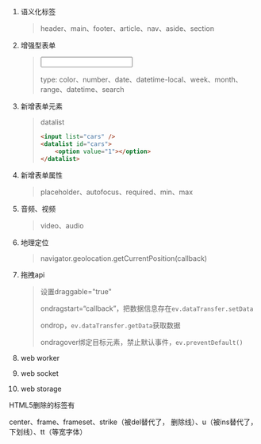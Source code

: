 1. 语义化标签

   > header、main、footer、article、nav、aside、section

2. 增强型表单

   > <input type="" />
   >
   > type: color、number、date、datetime-local、week、month、range、datetime、search

3. 新增表单元素

   > datalist
   >
   > ```html
   > <input list="cars" />
   > <datalist id="cars">
   >     <option value="1"></option>
   > </datalist>
   > ```
   >
   > 

4. 新增表单属性

   > placeholder、autofocus、required、min、max

5. 音频、视频

   > video、audio

6. 地理定位

   > navigator.geolocation.getCurrentPosition(callback)

7. 拖拽api

   > 设置draggable="true"
   >
   > ondragstart=“callback”，把数据信息存在`ev.dataTransfer.setData`
   >
   > ondrop，`ev.dataTransfer.getData`获取数据
   >
   > ondragover绑定目标元素，禁止默认事件，`ev.preventDefault()`

8. web worker

9. web socket

10. web storage



HTML5删除的标签有

center、frame、frameset、strike（被del替代了， 删除线）、u（被ins替代了，下划线）、tt（等宽字体）